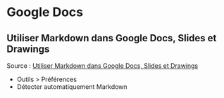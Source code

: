# Google Docs

## Utiliser Markdown dans Google Docs, Slides et Drawings

Source : [Utiliser Markdown dans Google Docs, Slides et Drawings](https://support.google.com/docs/answer/12014036?hl=fr)

- Outils > Préférences
- Détecter automatiquement Markdown
